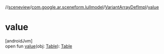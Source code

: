 //[sceneview](../../../index.md)/[com.google.ar.sceneform.lullmodel](../index.md)/[VariantArrayDefImpl](index.md)/[value](value.md)

# value

[androidJvm]\
open fun [value](value.md)(obj: [Table](../../com.google.flatbuffers/-table/index.md)): [Table](../../com.google.flatbuffers/-table/index.md)
